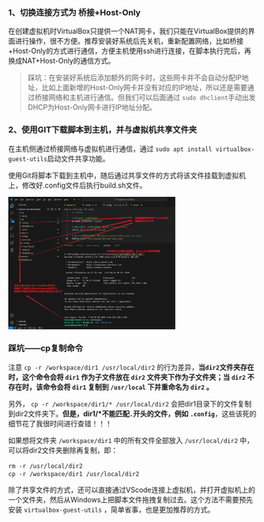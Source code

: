 ### 1、切换连接方式为 桥接+Host-Only

在创建虚拟机时VirtualBox只提供一个NAT网卡，我们只能在VirtualBox提供的界面进行操作，很不方便。推荐安装好系统后先关机，重新配置网络，比如桥接+Host-Only的方式进行通信，方便主机使用ssh进行连接，在脚本执行完后，再换成NAT+Host-Only的通信方式。

> 踩坑：在安装好系统后添加额外的网卡时，这些网卡并不会自动分配IP地址，比如上面新增的Host-Only网卡并没有对应的IP地址，所以还是需要通过桥接网络和主机进行通信。但我们可以后面通过 `sudo dhclient`手动出发DHCP为Host-Only网卡进行IP地址分配。

### 2、使用GIT下载脚本到主机，并与虚拟机共享文件夹

在主机侧通过桥接网络与虚拟机进行通信，通过 `sudo apt install virtualbox-guest-utils`启动文件共享功能。

使用Git将脚本下载到主机中，随后通过共享文件的方式将该文件挂载到虚拟机上，修改好.config文件后执行build.sh文件。

<img src="./img/image-20241205155602415.png" alt="image-20241205155602415" style="zoom: 33%;" />



### 踩坑——cp复制命令

注意 `cp -r /workspace/dir1 /usr/local/dir2` 的行为差异，**当`dir2`文件夹存在时，这个命令会将 `dir1` 作为子文件放在 `dir2` 文件夹下作为子文件夹；当 `dir2` 不存在时，该命令会将 `dir1` 复制到 `/usr/local` 下并重命名为 `dir2` 。**

另外， `cp -r /workspace/dir1/* /usr/local/dir2` 会把dir1目录下的文件复制到dir2文件夹下。**但是，dir1/*不能匹配`.`开头的文件，例如 `.config`**，这些该死的细节花了我很时间进行查错！！！

如果想将文件夹 `/workspace/dir1` 中的所有文件全部放入 `/usr/local/dir2` 中，可以将dir2文件夹删除再复制，即：

````shell
rm -r /usr/local/dir2
cp -r /workspace/dir1 /usr/local/dir2
````

除了共享文件的方式，还可以直接通过VScode连接上虚拟机，并打开虚拟机上的一个文件夹，然后从Windows上把脚本文件拖拽复制过去。这个方法不需要预先安装 `virtualbox-guest-utils` ，简单省事，也是更加推荐的方式。
